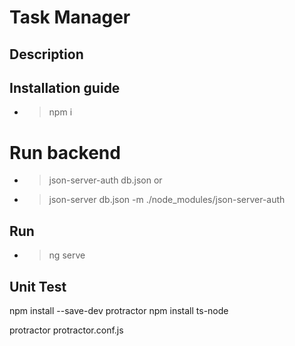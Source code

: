 
# Task Manager

## Description






## Installation guide

* > npm i 

# Run backend
* > json-server-auth db.json
or 
* >json-server db.json -m ./node_modules/json-server-auth 
  
## Run
  * >ng serve



## Unit Test 

npm install --save-dev protractor
npm install  ts-node  

protractor protractor.conf.js



